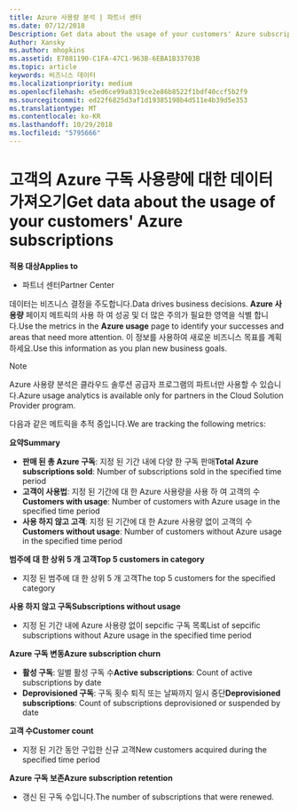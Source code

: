 ```yaml
---
title: Azure 사용량 분석 | 파트너 센터
ms.date: 07/12/2018
Description: Get data about the usage of your customers' Azure subscriptions.
Author: Xansky
ms.author: mhopkins
ms.assetid: E7081190-C1FA-47C1-963B-6EBA1B33703B
ms.topic: article
keywords: 비즈니스 데이터
ms.localizationpriority: medium
ms.openlocfilehash: e5ed6ce99a8319ce2e86b8522f1bdf40ccf5b2f9
ms.sourcegitcommit: ed22f6825d3af1d19385198b4d511e4b39d5e353
ms.translationtype: MT
ms.contentlocale: ko-KR
ms.lasthandoff: 10/29/2018
ms.locfileid: "5795666"
---
```

# <a name="get-data-about-the-usage-of-your-customers-azure-subscriptions"></a><span data-ttu-id="ba7ce-103">고객의 Azure 구독 사용량에 대한 데이터 가져오기</span><span class="sxs-lookup"><span data-stu-id="ba7ce-103">Get data about the usage of your customers' Azure subscriptions</span></span> 

**<span data-ttu-id="ba7ce-104">적용 대상</span><span class="sxs-lookup"><span data-stu-id="ba7ce-104">Applies to</span></span>**
- <span data-ttu-id="ba7ce-105">파트너 센터</span><span class="sxs-lookup"><span data-stu-id="ba7ce-105">Partner Center</span></span>

<span data-ttu-id="ba7ce-106">데이터는 비즈니스 결정을 주도합니다.</span><span class="sxs-lookup"><span data-stu-id="ba7ce-106">Data drives business decisions.</span></span> <span data-ttu-id="ba7ce-107">**Azure 사용량** 페이지 메트릭의 사용 하 여 성공 및 더 많은 주의가 필요한 영역을 식별 합니다.</span><span class="sxs-lookup"><span data-stu-id="ba7ce-107">Use the metrics in the **Azure usage** page to identify your successes and areas that need more attention.</span></span> <span data-ttu-id="ba7ce-108">이 정보를 사용하여 새로운 비즈니스 목표를 계획하세요.</span><span class="sxs-lookup"><span data-stu-id="ba7ce-108">Use this information as you plan new business goals.</span></span>

> [!NOTE]
> <span data-ttu-id="ba7ce-109">Azure 사용량 분석은 클라우드 솔루션 공급자 프로그램의 파트너만 사용할 수 있습니다.</span><span class="sxs-lookup"><span data-stu-id="ba7ce-109">Azure usage  analytics is available only for partners in the Cloud Solution Provider program.</span></span>

<span data-ttu-id="ba7ce-110">다음과 같은 메트릭을 추적 중입니다.</span><span class="sxs-lookup"><span data-stu-id="ba7ce-110">We are tracking the following metrics:</span></span>

**<span data-ttu-id="ba7ce-111">요약</span><span class="sxs-lookup"><span data-stu-id="ba7ce-111">Summary</span></span>**  
 - <span data-ttu-id="ba7ce-112">**판매 된 총 Azure 구독**: 지정 된 기간 내에 다양 한 구독 판매</span><span class="sxs-lookup"><span data-stu-id="ba7ce-112">**Total Azure subscriptions sold**: Number of subscriptions sold in the specified time period</span></span>  
 - <span data-ttu-id="ba7ce-113">**고객이 사용법**: 지정 된 기간에 대 한 Azure 사용량을 사용 하 여 고객의 수</span><span class="sxs-lookup"><span data-stu-id="ba7ce-113">**Customers with usage**: Number of customers with Azure usage in the specified time period</span></span>  
 - <span data-ttu-id="ba7ce-114">**사용 하지 않고 고객**: 지정 된 기간에 대 한 Azure 사용량 없이 고객의 수</span><span class="sxs-lookup"><span data-stu-id="ba7ce-114">**Customers without usage**: Number of customers without Azure usage in the specified time period</span></span>  

**<span data-ttu-id="ba7ce-115">범주에 대 한 상위 5 개 고객</span><span class="sxs-lookup"><span data-stu-id="ba7ce-115">Top 5 customers in category</span></span>**  
 -  <span data-ttu-id="ba7ce-116">지정 된 범주에 대 한 상위 5 개 고객</span><span class="sxs-lookup"><span data-stu-id="ba7ce-116">The top 5 customers for the specified category</span></span>  

**<span data-ttu-id="ba7ce-117">사용 하지 않고 구독</span><span class="sxs-lookup"><span data-stu-id="ba7ce-117">Subscriptions without usage</span></span>**  
 -  <span data-ttu-id="ba7ce-118">지정 된 기간 내에 Azure 사용량 없이 sepcific 구독 목록</span><span class="sxs-lookup"><span data-stu-id="ba7ce-118">List of sepcific subscriptions without Azure usage in the specified time period</span></span>  

**<span data-ttu-id="ba7ce-119">Azure 구독 변동</span><span class="sxs-lookup"><span data-stu-id="ba7ce-119">Azure subscription churn</span></span>**  
 - <span data-ttu-id="ba7ce-120">**활성 구독**: 일별 활성 구독 수</span><span class="sxs-lookup"><span data-stu-id="ba7ce-120">**Active subscriptions**: Count of active subscriptions by date</span></span>  
 - <span data-ttu-id="ba7ce-121">**Deprovisioned 구독**: 구독 횟수 퇴직 또는 날짜까지 일시 중단</span><span class="sxs-lookup"><span data-stu-id="ba7ce-121">**Deprovisioned subscriptions**: Count of subscriptions deprovisioned or suspended by date</span></span>  

**<span data-ttu-id="ba7ce-122">고객 수</span><span class="sxs-lookup"><span data-stu-id="ba7ce-122">Customer count</span></span>**
 - <span data-ttu-id="ba7ce-123">지정 된 기간 동안 구입한 신규 고객</span><span class="sxs-lookup"><span data-stu-id="ba7ce-123">New customers acquired during the specified time period</span></span>  

**<span data-ttu-id="ba7ce-124">Azure 구독 보존</span><span class="sxs-lookup"><span data-stu-id="ba7ce-124">Azure subscription retention</span></span>**  
 - <span data-ttu-id="ba7ce-125">갱신 된 구독 수입니다.</span><span class="sxs-lookup"><span data-stu-id="ba7ce-125">The number of subscriptions that were renewed.</span></span>   
  